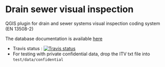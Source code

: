 # Drain sewer visual inspection

QGIS plugin for drain and sewer systems visual inspection coding system (EN 13508-2)

The database documentation is available [here](https://3liz.github.io/qgis_drain_sewer_visual_inspection/)

* Travis status : [![Travis status](https://api.travis-ci.org/3liz/qgis_drain_sewer_visual_inspection.svg?branch=master)](https://travis-ci.org/3liz/qgis_drain_sewer_visual_inspection)
* For testing with private confidential data, drop the ITV txt file into `test/data/confidential`
